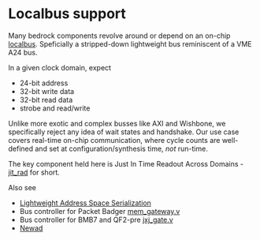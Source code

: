 # Localbus support

Many bedrock components revolve around or depend on an on-chip
[localbus](https://en.wikipedia.org/wiki/Local_bus).
Speficially a stripped-down lightweight bus reminiscent
of a VME A24 bus.

In a given clock domain, expect
- 24-bit address
- 32-bit write data
- 32-bit read data
- strobe and read/write

Unlike more exotic and complex busses like AXI and Wishbone,
we specifically reject any idea of wait states and handshake.
Our use case covers real-time on-chip communication,
where cycle counts are well-defined and set at configuration/synthesis
time, _not_ run-time.

The key component held here is
Just In Time Readout Across Domains - [jit_rad](jit_rad.md) for short.

Also see 
- [Lightweight Address Space Serialization](../badger/mem_gate.md)
- Bus controller for Packet Badger [mem_gateway.v](../badger/mem_gateway.v)
- Bus controller for BMB7 and QF2-pre [jxj_gate.v](../board_support/bmb7_kintex/jxj_gate.v)
- [Newad](../build-tools/newad.md)
